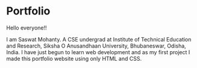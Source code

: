 # Portfolio
Hello everyone!! 

I am Saswat Mohanty. A CSE undergrad at Institute of Technical Education and Research, Siksha O Anusandhaan University, Bhubaneswar, Odisha, India. I have just begun to learn web development and as my first project I made this portfolio website using only HTML and CSS.
